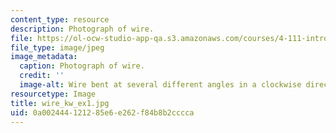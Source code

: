 ```yaml
---
content_type: resource
description: Photograph of wire.
file: https://ol-ocw-studio-app-qa.s3.amazonaws.com/courses/4-111-introduction-to-architecture-environmental-design-spring-2014/0a002444121285e6e262f84b8b2cccca_wire_kw_ex1.jpg
file_type: image/jpeg
image_metadata:
  caption: Photograph of wire.
  credit: ''
  image-alt: Wire bent at several different angles in a clockwise direction.
resourcetype: Image
title: wire_kw_ex1.jpg
uid: 0a002444-1212-85e6-e262-f84b8b2cccca
---
```


